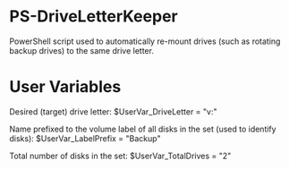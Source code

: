 # PS-DriveLetterKeeper
PowerShell script used to automatically re-mount drives (such as rotating backup drives) to the same drive letter.

# User Variables
Desired (target) drive letter:
$UserVar_DriveLetter = "v:"

Name prefixed to the volume label of all disks in the set (used to identify disks):
$UserVar_LabelPrefix = "Backup"

Total number of disks in the set:
$UserVar_TotalDrives = "2"
